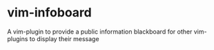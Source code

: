 # vim-infoboard
A vim-plugin to provide a public information blackboard for other vim-plugins to display their message
